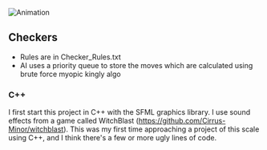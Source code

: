 ![Animation](http://i.imgur.com/5c2ic4c.gif)

## Checkers

 - Rules are in Checker_Rules.txt
 - AI uses a priority queue to store the moves which are calculated using brute force myopic kingly algo

### C++
I first start this project in C++ with the SFML graphics library.
I use sound effects from a game called WitchBlast (https://github.com/Cirrus-Minor/witchblast).
This was my first time approaching a project of this scale using C++, 
and I think there's a few or more ugly lines of code.
